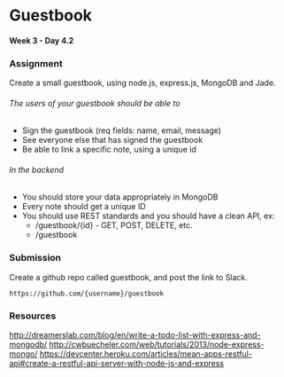 # Guestbook
#### Week 3 - Day 4.2

### Assignment
Create a small guestbook, using node.js, express.js, MongoDB and Jade.

###### The users of your guestbook should be able to
  - Sign the guestbook (req fields: name, email, message)
  - See everyone else that has signed the guestbook
  - Be able to link a specific note, using a unique id

###### In the backend
  - You should store your data appropriately in MongoDB
  - Every note should get a unique ID
  - You should use REST standards and you should have a clean API, ex:
    -  /guestbook/{id} - GET, POST, DELETE, etc.
    -  /guestbook

### Submission

Create a github repo called guestbook, and post the link to Slack.

```
https://github.com/{username}/guestbook
```

### Resources
http://dreamerslab.com/blog/en/write-a-todo-list-with-express-and-mongodb/
http://cwbuecheler.com/web/tutorials/2013/node-express-mongo/
https://devcenter.heroku.com/articles/mean-apps-restful-api#create-a-restful-api-server-with-node-js-and-express
